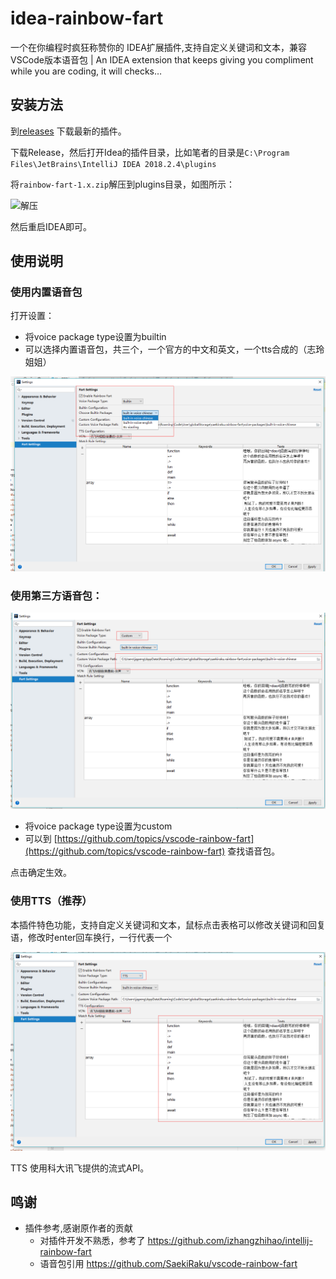 # idea-rainbow-fart

一个在你编程时疯狂称赞你的 IDEA扩展插件,支持自定义关键词和文本，兼容VSCode版本语音包 | An IDEA extension that keeps giving you compliment while you are coding, it will checks…

## 安装方法

到[releases](https://github.com/jadepeng/idea-rainbow-fart/releases) 下载最新的插件。

下载Release，然后打开Idea的插件目录，比如笔者的目录是`C:\Program Files\JetBrains\IntelliJ IDEA 2018.2.4\plugins`

将`rainbow-fart-1.x.zip`解压到plugins目录，如图所示：

![解压](https://gitee.com/jadepeng/pic/raw/master/pic/2020/6/29/1593422479468.png)


然后重启IDEA即可。

## 使用说明

### 使用内置语音包

打开设置：

- 将voice package type设置为builtin
- 可以选择内置语音包，共三个，一个官方的中文和英文，一个tts合成的（志玲姐姐）

![彩虹屁设置](./docs/builtin.png)


### 使用第三方语音包：

![彩虹屁设置](./docs/custom.png)

- 将voice package type设置为custom
- 可以到 [https://github.com/topics/vscode-rainbow-fart](https://github.com/topics/vscode-rainbow-fart) 查找语音包。

点击确定生效。

### 使用TTS（推荐）

本插件特色功能，支持自定义关键词和文本，鼠标点击表格可以修改关键词和回复语，修改时enter回车换行，一行代表一个

![彩虹屁设置](./docs/tts.png)

TTS 使用科大讯飞提供的流式API。

## 鸣谢

- 插件参考,感谢原作者的贡献
    - 对插件开发不熟悉，参考了 https://github.com/izhangzhihao/intellij-rainbow-fart
    - 语音包引用 https://github.com/SaekiRaku/vscode-rainbow-fart